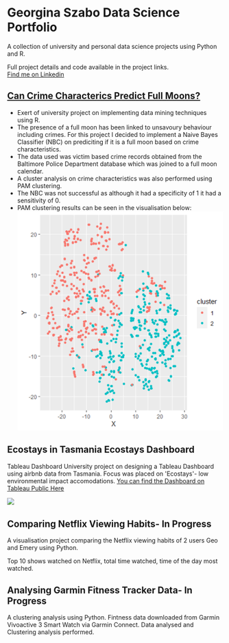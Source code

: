 # Georgina Szabo Data Science Portfolio

A collection of university and personal data science projects using Python and R.

Full project details and code available in the project links.  
[Find me on Linkedin](www.linkedin.com/in/georgina-szabo)


## [Can Crime Characterics Predict Full Moons?](https://github.com/georgina-szabo/Data-Science-Portfolio/Can_Crime_Characteristics_Predict_Full_Moons/README.md)

* Exert of university project on implementing data mining techniques using R.  
* The presence of a full moon has been linked to unsavoury behaviour including crimes. For this project I decided to implement a Naive Bayes Classifier (NBC) on prediciting if it is a full moon based on crime characteristics.
* The data used was victim based crime records obtained from the Baltimore Police Department database which was joined to a full moon calendar.   
* A cluster analysis on crime characteristics was also performed using PAM clustering.     
*  The NBC was not successful as although it had a specificity of 1 it had a sensitivity of 0.  
* PAM clustering results can be seen in the visualisation below: 
![PAM clustering](https://github.com/georgina-szabo/Data-Science-Portfolio/blob/main/PAM%20clustering.png)


## Ecostays in Tasmania Ecostays Dashboard
Tableau Dashboard
University project on designing a Tableau Dashboard using airbnb data from Tasmania. Focus was placed on 'Ecostays'- low environmental impact accomodations. [You can find the Dashboard on Tableau Public Here](https://public.tableau.com/profile/georgina.szabo#!/vizhome/Airbnbmaps5/Dashboard1)


<div class='tableauPlaceholder' id='viz1609391574436' style='position: relative'><noscript><a href='#'><img alt=' ' src='https:&#47;&#47;public.tableau.com&#47;static&#47;images&#47;Ai&#47;Airbnbmaps5&#47;Dashboard1&#47;1_rss.png' style='border: none' /></a></noscript><object class='tableauViz'  style='display:none;'><param name='host_url' value='https%3A%2F%2Fpublic.tableau.com%2F' /> <param name='embed_code_version' value='3' /> <param name='site_root' value='' /><param name='name' value='Airbnbmaps5&#47;Dashboard1' /><param name='tabs' value='no' /><param name='toolbar' value='yes' /><param name='static_image' value='https:&#47;&#47;public.tableau.com&#47;static&#47;images&#47;Ai&#47;Airbnbmaps5&#47;Dashboard1&#47;1.png' /> <param name='animate_transition' value='yes' /><param name='display_static_image' value='yes' /><param name='display_spinner' value='yes' /><param name='display_overlay' value='yes' /><param name='display_count' value='yes' /><param name='language' value='en-GB' /></object></div>         


## Comparing Netflix Viewing Habits- In Progress

A visualisation project comparing the Netflix viewing habits of 2 users Geo and Emery using Python.

Top 10  shows watched on Netflix, total time watched, time of the day most watched. 


## Analysing Garmin Fitness Tracker Data- In Progress
A clustering analysis using Python. 
Fintness data  downloaded from Garmin Vivoactive 3 Smart Watch via Garmin Connect. Data analysed and Clustering analysis performed. 
